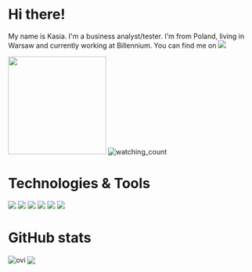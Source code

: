 # Hi there! 

My name is Kasia. I'm a business analyst/tester. I'm from Poland, living in Warsaw and currently working at Billennium. You can find me on <a href="https://www.linkedin.com/in/katarzyna-kankowska/" target="_blank"><img src="https://img.shields.io/badge/LinkedIn-%230077B5.svg?&style=flat-square&logo=linkedin&logoColor=white"></a>

<img src="https://64.media.tumblr.com/2a1dfcc9f8c3e00f6ca859abb8d118ba/tumblr_n2acdyWLg51t6coabo1_500.gifv" width="200px">

<img src="https://komarev.com/ghpvc/?username=kat-kan&color=blueviolet" alt="watching_count" />

# Technologies & Tools
![](https://img.shields.io/badge/OS-Windows-informational?style=flat&logo=windows&logoColor=white&color=blueviolet)
![](https://img.shields.io/badge/Code-Java-informational?style=flat&logo=java&logoColor=white&color=blueviolet)
![](https://img.shields.io/badge/Code-Python-informational?style=flat&logo=python&logoColor=white&color=blueviolet)
![](https://img.shields.io/badge/Editor-IntelliJ_IDEA-informational?style=flat&logo=intellij-idea&logoColor=white&color=blueviolet)
![](https://img.shields.io/badge/Tools-Postman-informational?style=flat&logo=postman&logoColor=white&color=blueviolet)
![](https://img.shields.io/badge/Tools-Git-informational?style=flat&logo=git&logoColor=white&color=blueviolet)

# GitHub stats
<img align = "center" src="https://github-readme-stats.vercel.app/api/top-langs?username=kat-kan&show_icons=true&locale=en&theme=midnight-purple" alt="ovi" /> <img align = "center" src="https://github-readme-stats.vercel.app/api?username=kat-kan&count_private=true&theme=midnight-purple" />
